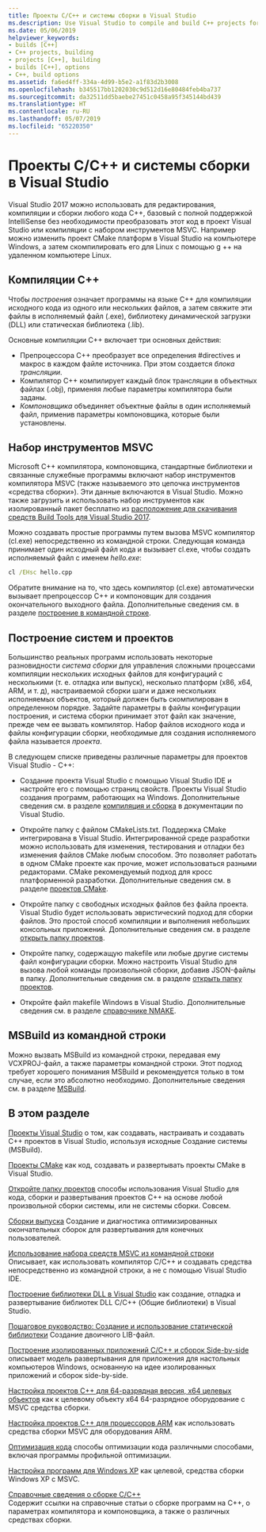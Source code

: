 ```yaml
---
title: Проекты C/C++ и системы сборки в Visual Studio
ms.description: Use Visual Studio to compile and build C++ projects for Windows, ARM or Linux based on any project system.
ms.date: 05/06/2019
helpviewer_keywords:
- builds [C++]
- C++ projects, building
- projects [C++], building
- builds [C++], options
- C++, build options
ms.assetid: fa6ed4ff-334a-4d99-b5e2-a1f83d2b3008
ms.openlocfilehash: b345517bb1202030c9d512d16e80484feb4ba737
ms.sourcegitcommit: da32511dd5baebe27451c0458a95f345144bd439
ms.translationtype: HT
ms.contentlocale: ru-RU
ms.lasthandoff: 05/07/2019
ms.locfileid: "65220350"
---
```

# <a name="cc-projects-and-build-systems-in-visual-studio"></a>Проекты C/C++ и системы сборки в Visual Studio

Visual Studio 2017 можно использовать для редактирования, компиляции и сборки любого кода C++, базовый с полной поддержкой IntelliSense без необходимости преобразовать этот код в проект Visual Studio или компиляции с набором инструментов MSVC. Например можно изменить проект CMake платформ в Visual Studio на компьютере Windows, а затем скомпилировать его для Linux с помощью g ++ на удаленном компьютере Linux.

## <a name="c-compilation"></a>Компиляции C++

Чтобы *построения* означает программы на языке C++ для компиляции исходного кода из одного или нескольких файлов, а затем свяжите эти файлы в исполняемый файл (.exe), библиотеку динамической загрузки (DLL) или статическая библиотека (.lib). 

Основные компиляции C++ включает три основных действия:

- Препроцессора C++ преобразует все определения #directives и макрос в каждом файле источника. При этом создается *блока трансляции*.
- Компилятор C++ компилирует каждый блок трансляции в объектных файлах (.obj), применяя любые параметры компилятора были заданы.
- *Компоновщика* объединяет объектные файлы в один исполняемый файл, применив параметры компоновщика, которые были установлены. 

## <a name="the-msvc-toolset"></a>Набор инструментов MSVC

Microsoft C++ компилятора, компоновщика, стандартные библиотеки и связанные служебные программы включают набор инструментов компилятора MSVC (также называемого это цепочка инструментов «средства сборки»). Эти данные включаются в Visual Studio. Можно также загрузить и использовать набор инструментов как изолированный пакет бесплатно из [расположение для скачивания средств Build Tools для Visual Studio 2017](https://visualstudio.microsoft.com/downloads/#build-tools-for-visual-studio-2017).

Можно создавать простые программы путем вызова MSVC компилятор (cl.exe) непосредственно из командной строки. Следующая команда принимает один исходный файл кода и вызывает cl.exe, чтобы создать исполняемый файл с именем *hello.exe*: 

```cmd
cl /EHsc hello.cpp
```
Обратите внимание на то, что здесь компилятор (cl.exe) автоматически вызывает препроцессор C++ и компоновщик для создания окончательного выходного файла.  Дополнительные сведения см. в разделе [построение в командной строке](building-on-the-command-line.md).

## <a name="build-systems-and-projects"></a>Построение систем и проектов

Большинство реальных программ использовать некоторые разновидности *система сборки* для управления сложными процессами компиляции нескольких исходных файлов для конфигураций с несколькими (т. е. отладка или выпуск), несколько платформ (x86, x64, ARM, и т. д), настраиваемой сборки шаги и даже нескольких исполняемых объектов, который должен быть скомпилирован в определенном порядке. Задайте параметры в файлы конфигурации построения, и система сборки принимает этот файл как значение, прежде чем ее вызвать компилятор. Набор файлов исходного кода и файлы конфигурации сборки, необходимые для создания исполняемого файла называется *проекта*. 

В следующем списке приведены различные параметры для проектов Visual Studio - C++:

- Создание проекта Visual Studio с помощью Visual Studio IDE и настройте его с помощью страниц свойств. Проекты Visual Studio создания программ, работающих на Windows. Дополнительные сведения см. в разделе [компиляция и сборка](/visualstudio/ide/compiling-and-building-in-visual-studio) в документации по Visual Studio.

- Откройте папку с файлом CMakeLists.txt. Поддержка CMake интегрирована в Visual Studio. Интегрированной среде разработки можно использовать для изменения, тестирования и отладки без изменения файлов CMake любым способом. Это позволяет работать в одном CMake проекте как прочие, может использоваться разными редакторами. CMake рекомендуемый подход для кросс платформенной разработки. Дополнительные сведения см. в разделе [проектов CMake](cmake-projects-in-visual-studio.md).
 
- Откройте папку с свободных исходных файлов без файла проекта. Visual Studio будет использовать эвристический подход для сборки файлов. Это простой способ компиляции и выполнения небольших консольных приложений. Дополнительные сведения см. в разделе [открыть папку проектов](open-folder-projects-cpp.md).

- Откройте папку, содержащую makefile или любые другие системы файл конфигурации сборки. Можно настроить Visual Studio для вызова любой команды произвольной сборки, добавив JSON-файлы в папку. Дополнительные сведения см. в разделе [открыть папку проектов](open-folder-projects-cpp.md).
 
- Откройте файл makefile Windows в Visual Studio. Дополнительные сведения см. в разделе [справочнике NMAKE](reference/nmake-reference.md).

## <a name="msbuild-from-the-command-line"></a>MSBuild из командной строки 

Можно вызвать MSBuild из командной строки, передавая ему VCXPROJ-файл, а также параметры командной строки. Этот подход требует хорошего понимания MSBuild и рекомендуется только в том случае, если это абсолютно необходимо. Дополнительные сведения см. в разделе [MSBuild](msbuild-visual-cpp.md).

## <a name="in-this-section"></a>В этом разделе

[Проекты Visual Studio](creating-and-managing-visual-cpp-projects.md) о том, как создавать, настраивать и создавать C++ проектов в Visual Studio, используя исходные Создание системы (MSBuild).

[Проекты CMake](cmake-projects-in-visual-studio.md) как код, создавать и развертывать проекты CMake в Visual Studio.

[Откройте папку проектов](open-folder-projects-cpp.md) способы использования Visual Studio для кода, сборки и развертывания проектов C++ на основе любой произвольной сборки системы, или не системы сборки. Совсем. 

[Сборки выпуска](release-builds.md) Создание и диагностика оптимизированных окончательных сборок для развертывания для конечных пользователей.

[Использование набора средств MSVC из командной строки](building-on-the-command-line.md)<br/>
Описывает, как использовать компилятор C/C++ и создавать средства непосредственно из командной строки, а не с помощью Visual Studio IDE.

[Построение библиотеки DLL в Visual Studio](dlls-in-visual-cpp.md) как создание, отладка и развертывание библиотек DLL C/C++ (Общие библиотеки) в Visual Studio.

[Пошаговое руководство: Создание и использование статической библиотеки](walkthrough-creating-and-using-a-static-library-cpp.md) Создание двоичного LIB-файл.

[Построение изолированных приложений C/C++ и сборок Side-by-side](building-c-cpp-isolated-applications-and-side-by-side-assemblies.md) описывает модель развертывания для приложения для настольных компьютеров Windows, основанную на идее изолированных приложений и сборок side-by-side.

[Настройка проектов C++ для 64-разрядная версия, x64 целевых объектов](configuring-programs-for-64-bit-visual-cpp.md) как к целевому объекту x64 64-разрядное оборудование с MSVC средства сборки.

[Настройка проектов C++ для процессоров ARM](configuring-programs-for-arm-processors-visual-cpp.md) как использовать средства сборки MSVC для оборудования ARM.

[Оптимизация кода](optimizing-your-code.md) способы оптимизации кода различными способами, включая программы профильной оптимизации.

[Настройка программ для Windows XP](configuring-programs-for-windows-xp.md) как целевой, средства сборки Windows XP с MSVC.

[Справочные сведения о сборке C/C++](reference/c-cpp-building-reference.md)<br/>
Содержит ссылки на справочные статьи о сборке программ на C++, о параметрах компилятора и компоновщика, а также о различных средствах сборки.
